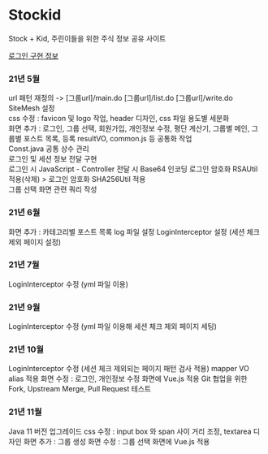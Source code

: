 # Stockid
Stock + Kid, 주린이들을 위한 주식 정보 공유 사이트

[로그인 구현 정보](https://github.com/ynjch97/Stockid/wiki/Login-%EA%B8%B0%EB%8A%A5-%EA%B5%AC%ED%98%84-%EC%A0%95%EB%B3%B4)

### 21년 5월
url 패턴 재정의 -> [그룹url]/main.do [그룹url]/list.do [그룹url]/write.do  
SiteMesh 설정  
css 수정 : favicon 및 logo 작업, header 디자인, css 파일 용도별 세분화  
화면 추가 : 로그인, 그룹 선택, 회원가입, 개인정보 수정, 평단 계산기, 그룹별 메인, 그룹별 포스트 목록, 등록
resultVO, common.js 등 공통화 작업  
Const.java 공통 상수 관리  
로그인 및 세션 정보 전달 구현  
로그인 시 JavaScript - Controller 전달 시 Base64 인코딩 
로그인 암호화 RSAUtil 적용(삭제) > 로그인 암호화 SHA256Util 적용  
그룹 선택 화면 관련 쿼리 작성  

### 21년 6월 
화면 추가 : 카테고리별 포스트 목록
log 파일 설정
LoginInterceptor 설정 (세션 체크 제외 페이지 설정)

### 21년 7월
LoginInterceptor 수정 (yml 파일 이용)

### 21년 9월
LoginInterceptor 수정 (yml 파일 이용해 세션 체크 제외 페이지 세팅)

### 21년 10월
LoginInterceptor 수정 (세션 체크 제외되는 페이지 패턴 검사 적용)
mapper VO alias 적용
화면 수정 : 로그인, 개인정보 수정 화면에 Vue.js 적용
Git 협업을 위한 Fork, Upstream Merge, Pull Request 테스트 

### 21년 11월
Java 11 버전 업그레이드
css 수정 : input box 와 span 사이 거리 조정, textarea 디자인
화면 추가 : 그룹 생성
화면 수정 : 그룹 선택 화면에 Vue.js 적용

